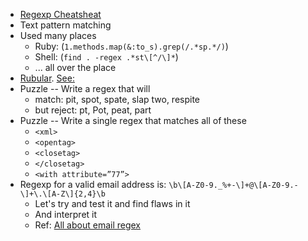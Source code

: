 
* <a href="/content/topics/cribsheets/regexp_crib.md">Regexp Cheatsheat</a>
* Text pattern matching
* Used many places
  * Ruby:  (`1.methods.map(&:to_s).grep(/.*sp.*/)`)
  * Shell: (`find . -regex .*st\[^/\]*`)
  * ... all over the place
* [Rubular](www.rubular.com). [See:](http://regex.sketchengine.co.uk)
* Puzzle -- Write a regex that will 
  * match: pit, spot, spate, slap two, respite
  * but reject: pt, Pot, peat, part
* Puzzle -- Write a single regex that matches all of these
  * `<xml>`
  * `<opentag>`
  * `<closetag>`
  * `</closetag>`
  * `<with attribute=”77”>`
* Regexp for a valid email address is: `\b\[A-Z0-9._%+-\]+@\[A-Z0-9.-\]+\.\[A-Z\]{2,4}\b`
  * Let's try and test it and find flaws in it
  * And interpret it
  * Ref: [All about email regex](http://www.regular-expressions.info/email.html)